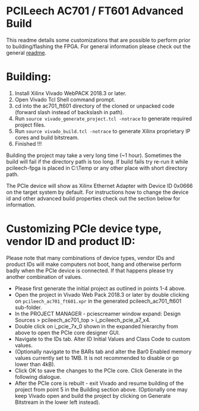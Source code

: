 PCILeech AC701 / FT601 Advanced Build
=================
This readme details some customizations that are possible to perform prior to building/flashing the FPGA. For general information please check out the general [readme](readme.md).

Building:
=================
1) Install Xilinx Vivado WebPACK 2018.3 or later.
2) Open Vivado Tcl Shell command prompt.
3) cd into the ac701_ft601 directory of the cloned or unpacked code (forward slash instead of backslash in path).
4) Run `source vivado_generate_project.tcl -notrace` to generate required project files.
5) Run `source vivado_build.tcl -notrace` to generate Xilinx proprietary IP cores and build bitstream.
6) Finished !!!

Building the project may take a very long time (~1 hour). Sometimes the build will fail if the directory path is too long. If build fails try re-run it while pcileech-fpga is placed in C:\Temp or any other place with short directory path.

The PCIe device will show as Xilinx Ethernet Adapter with Device ID 0x0666 on the target system by default. For instructions how to change the device id and other advanced build properties check out the section below for information.

Customizing PCIe device type, vendor ID and product ID:
=================
Please note that many combinations of device types, vendor IDs and product IDs will make computers not boot, hang and otherwise perform badly when the PCIe device is connected. If that happens please try another combination of values.

* Please first generate the initial project as outlined in points 1-4 above.
* Open the project in Vivado Web Pack 2018.3 or later by double clicking on `pcileech_ac701_ft601.xpr` in the generated pcileech_ac701_ft601 sub-folder.
* In the PROJECT MANAGER - pciescreamer window expand: Design Sources > pcileech_ac701_top > i_pcileech_pcie_a7_x4.
* Double click on i_pcie_7x_0 shown in the expanded hierarchy from above to open the PCIe core designer GUI.
* Navigate to the IDs tab. Alter ID Initial Values and Class Code to custom values.
* (Optionally navigate to the BARs tab and alter the Bar0 Enabled memory values currently set to 1MB. It is not recommended to disable or go lower than 4kB).
* Click OK to save the changes to the PCIe core. Click Generate in the following dialogue.
* After the PCIe core is rebuilt - exit Vivado and resume building of the project from point 5 in the Building section above. (Optionally one may keep Vivado open and build the project by clicking on Generate Bitstream in the lower left instead).

